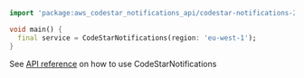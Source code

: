 ```dart
import 'package:aws_codestar_notifications_api/codestar-notifications-2019-10-15.dart';

void main() {
  final service = CodeStarNotifications(region: 'eu-west-1');
}
```

See [API reference](https://pub.dev/documentation/aws_codestar_notifications_api/latest/codestar-notifications-2019-10-15/CodeStarNotifications-class.html) on how to use CodeStarNotifications
